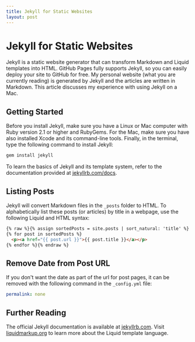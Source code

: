 ```yaml
---
title: Jekyll for Static Websites
layout: post
---
```


# Jekyll for Static Websites

Jekyll is a static website generator that can transform Markdown and Liquid
templates into HTML. GitHub Pages fully supports Jekyll, so you can easily
deploy your site to GitHub for free. My personal website (what you are
currently reading) is generated by Jekyll and the articles are written in
Markdown. This article discusses my experience with using Jekyll on a Mac.

## Getting Started

Before you install Jekyll, make sure you have a Linux or Mac computer with Ruby
version 2.1 or higher and RubyGems. For the Mac, make sure you have also
installed Xcode and its command-line tools. Finally, in the terminal, type the
following command to install Jekyll:

```bash
gem install jekyll
```

To learn the basics of Jekyll and its template system, refer to the
documentation provided at [jekyllrb.com/docs](https://jekyllrb.com/docs/home/).

## Listing Posts

Jekyll will convert Markdown files in the `_posts` folder to HTML. To
alphabetically list these posts (or articles) by title in a webpage, use the
following Liquid and HTML syntax:

```html
{% raw %}{% assign sortedPosts = site.posts | sort_natural: 'title' %}
{% for post in sortedPosts %}
  <p><a href="{{ post.url }}">{{ post.title }}</a></p>
{% endfor %}{% endraw %}
```

## Remove Date from Post URL

If you don't want the date as part of the url for post pages, it can be removed
with the following command in the `_config.yml` file:

```yml
permalink: none
```

## Further Reading

The official Jekyll documentation is available at
[jekyllrb.com](https://jekyllrb.com). Visit
[liquidmarkup.org](https://shopify.github.io/liquid/) to learn more about the
Liquid template language.

